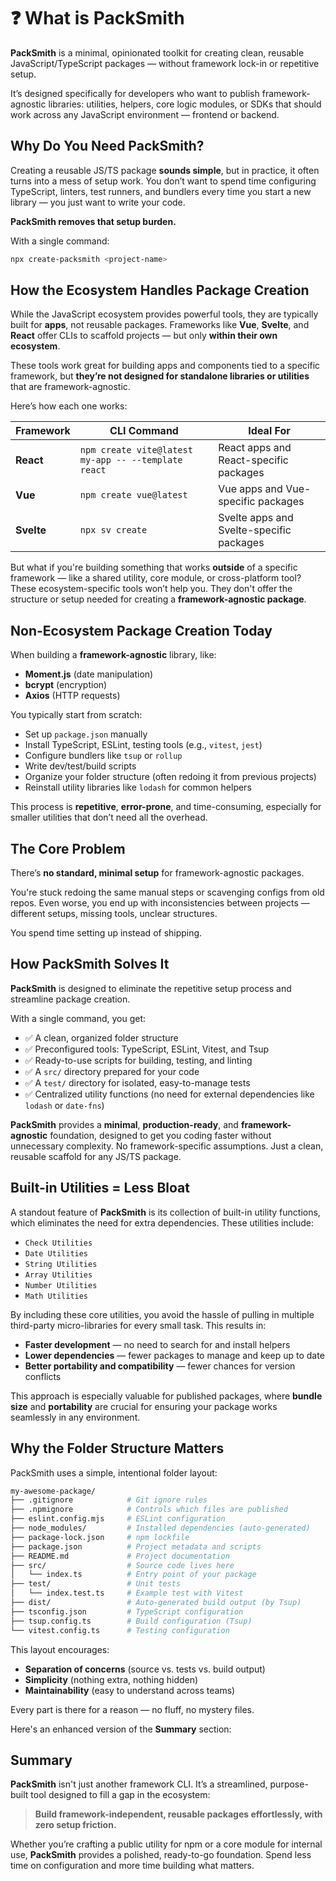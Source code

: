 # ❓ What is PackSmith

**PackSmith** is a minimal, opinionated toolkit for creating clean, reusable JavaScript/TypeScript packages — without framework lock-in or repetitive setup.

It’s designed specifically for developers who want to publish framework-agnostic libraries: utilities, helpers, core logic modules, or SDKs that should work across any JavaScript environment — frontend or backend.

## Why Do You Need PackSmith?

Creating a reusable JS/TS package **sounds simple**, but in practice, it often turns into a mess of setup work. You don’t want to spend time configuring TypeScript, linters, test runners, and bundlers every time you start a new library — you just want to write your code.

**PackSmith removes that setup burden.**

With a single command:

```bash
npx create-packsmith <project-name>
```

## How the Ecosystem Handles Package Creation

While the JavaScript ecosystem provides powerful tools, they are typically built for **apps**, not reusable packages. Frameworks like **Vue**, **Svelte**, and **React** offer CLIs to scaffold projects — but only **within their own ecosystem**.

These tools work great for building apps and components tied to a specific framework, but **they’re not designed for standalone libraries or utilities** that are framework-agnostic.

Here’s how each one works:

| Framework  | CLI Command                                         | Ideal For                                     |
| ---------- | --------------------------------------------------- | --------------------------------------------- |
| **React**  | `npm create vite@latest my-app -- --template react` | React apps and React-specific packages       |
| **Vue**    | `npm create vue@latest`                             | Vue apps and Vue-specific packages  |
| **Svelte** | `npx sv create`                                     | Svelte apps and Svelte-specific packages         |


But what if you're building something that works **outside** of a specific framework — like a shared utility, core module, or cross-platform tool? These ecosystem-specific tools won’t help you. They don't offer the structure or setup needed for creating a **framework-agnostic package**.

## Non-Ecosystem Package Creation Today

When building a **framework-agnostic** library, like:

* **Moment.js** (date manipulation)
* **bcrypt** (encryption)
* **Axios** (HTTP requests)

You typically start from scratch:

* Set up `package.json` manually
* Install TypeScript, ESLint, testing tools (e.g., `vitest`, `jest`)
* Configure bundlers like `tsup` or `rollup`
* Write dev/test/build scripts
* Organize your folder structure (often redoing it from previous projects)
* Reinstall utility libraries like `lodash` for common helpers

This process is **repetitive**, **error-prone**, and time-consuming, especially for smaller utilities that don’t need all the overhead.

## The Core Problem

There’s **no standard, minimal setup** for framework-agnostic packages.

You're stuck redoing the same manual steps or scavenging configs from old repos. Even worse, you end up with inconsistencies between projects — different setups, missing tools, unclear structures.

You spend time setting up instead of shipping.

## How PackSmith Solves It
**PackSmith** is designed to eliminate the repetitive setup process and streamline package creation.

With a single command, you get:

- ✅ A clean, organized folder structure
- ✅ Preconfigured tools: TypeScript, ESLint, Vitest, and Tsup
- ✅ Ready-to-use scripts for building, testing, and linting
- ✅ A `src/` directory prepared for your code
- ✅ A `test/` directory for isolated, easy-to-manage tests
- ✅ Centralized utility functions (no need for external dependencies like `lodash` or `date-fns`)

**PackSmith** provides a **minimal**, **production-ready**, and **framework-agnostic** foundation, designed to get you coding faster without unnecessary complexity. No framework-specific assumptions. Just a clean, reusable scaffold for any JS/TS package.

## Built-in Utilities = Less Bloat

A standout feature of **PackSmith** is its collection of built-in utility functions, which eliminates the need for extra dependencies. These utilities include:

* `Check Utilities`
* `Date Utilities`
* `String Utilities`
* `Array Utilities`
* `Number Utilities`
* `Math Utilities`

By including these core utilities, you avoid the hassle of pulling in multiple third-party micro-libraries for every small task. This results in:

* **Faster development** — no need to search for and install helpers
* **Lower dependencies** — fewer packages to manage and keep up to date
* **Better portability and compatibility** — fewer chances for version conflicts

This approach is especially valuable for published packages, where **bundle size** and **portability** are crucial for ensuring your package works seamlessly in any environment.

## Why the Folder Structure Matters

PackSmith uses a simple, intentional folder layout:

```bash
my-awesome-package/
├── .gitignore            # Git ignore rules
├── .npmignore            # Controls which files are published
├── eslint.config.mjs     # ESLint configuration
├── node_modules/         # Installed dependencies (auto-generated)
├── package-lock.json     # npm lockfile
├── package.json          # Project metadata and scripts
├── README.md             # Project documentation
├── src/                  # Source code lives here
│   └── index.ts          # Entry point of your package
├── test/                 # Unit tests
│   └── index.test.ts     # Example test with Vitest
├── dist/                 # Auto-generated build output (by Tsup)
├── tsconfig.json         # TypeScript configuration
├── tsup.config.ts        # Build configuration (Tsup)
└── vitest.config.ts      # Testing configuration

```

This layout encourages:

* **Separation of concerns** (source vs. tests vs. build output)
* **Simplicity** (nothing extra, nothing hidden)
* **Maintainability** (easy to understand across teams)

Every part is there for a reason — no fluff, no mystery files.

Here's an enhanced version of the **Summary** section:

## Summary

**PackSmith** isn't just another framework CLI. It’s a streamlined, purpose-built tool designed to fill a gap in the ecosystem:

> **Build framework-independent, reusable packages effortlessly, with zero setup friction.**

Whether you’re crafting a public utility for npm or a core module for internal use, **PackSmith** provides a polished, ready-to-go foundation. Spend less time on configuration and more time building what matters.

